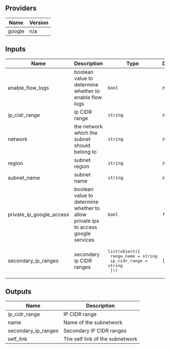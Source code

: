 ## Providers

| Name | Version |
|------|---------|
| google | n/a |

## Inputs

| Name | Description | Type | Default | Required |
|------|-------------|------|---------|:-----:|
| enable\_flow\_logs | boolean value to determine whether to enable flow logs | `bool` | n/a | yes |
| ip\_cidr\_range | ip CIDR range | `string` | n/a | yes |
| network | the network which the subnet should belong to | `string` | n/a | yes |
| region | subnet region | `string` | n/a | yes |
| subnet\_name | subnet name | `string` | n/a | yes |
| private\_ip\_google\_access | boolean value to determine whether to allow private ips to access google services | `bool` | `false` | no |
| secondary\_ip\_ranges | secondary ip CIDR ranges | <pre>list(object({<br>    range_name    = string<br>    ip_cidr_range = string<br>  }))</pre> | `[]` | no |

## Outputs

| Name | Description |
|------|-------------|
| ip\_cidr\_range | IP CIDR range |
| name | Name of the subnetwork |
| secondary\_ip\_ranges | Secondary IP CIDR ranges |
| self\_link | The self link of the subnetwork |

